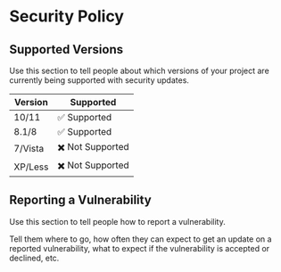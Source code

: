# Security Policy

## Supported Versions

Use this section to tell people about which versions of your project are
currently being supported with security updates.

| Version | Supported          |
| ------- | ------------------ |
|  10/11  | ✅ Supported       |
| 8.1/8   | ✅ Supported       |
| 7/Vista | ✖️ Not Supported   |
| XP/Less | ✖️ Not Supported   |

## Reporting a Vulnerability

Use this section to tell people how to report a vulnerability.

Tell them where to go, how often they can expect to get an update on a
reported vulnerability, what to expect if the vulnerability is accepted or
declined, etc.
